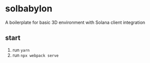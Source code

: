 # solbabylon
A boilerplate for basic 3D environment with Solana client integration

## start
1. run `yarn`
2. run `npx webpack serve`
